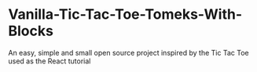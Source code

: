 # Vanilla-Tic-Tac-Toe-Tomeks-With-Blocks
An easy, simple and small open source project inspired by the Tic Tac Toe used as the React tutorial
